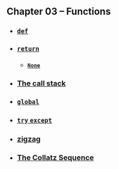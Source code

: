 ## Chapter 03 – Functions
- ### [`def`](practice03_01.py)
- ### [`return`](practice03_02.py)
  - #### [`None`](practice03_03.py)
- ### [The call stack](practice03_04.py)
- ### [`global`](practice03_05.py)
- ### [`try` `except`](practice03_06.py)
- ### [zigzag](practice03_07.py)
- ### [The Collatz Sequence](exercise03_01.py)
